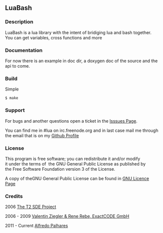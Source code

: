 LuaBash
-------

### Description

LuaBash is a lua library with the intent of bridiging lua and bash together. 
You can get variables, cross functions and more

### Documentation

For now there is an example in doc dir, a doxygen doc of the source and the api to come.

### Build

Simple 

    $ make 

### Support
  
For bugs and another questions open a ticket in the [Isssues Page](https://github.com/masterkorp/LuaBash/issues).

You can find me in #lua on irc.freenode.org and in last case mail me through the email that is on my [Github Profile](https://github.com/masterkorp)

### License

This program is free software; you can redistribute it and/or modify it under the terms of 
the GNU General Public License as published by the Free Software Foundation version 3 of the License. 

A copy of theGNU General Public License can be found in [GNU Licence Page](http://www.gnu.org/licenses/gpl.html)

### Credits

2006 [The T2 SDE Project](http://t2-project.org/)

2006 - 2009 [Valentin Ziegler & Rene Rebe, ExactCODE GmbH](http://exactcode.com/)

2011 - Current [Alfredo Palhares](https://github.com/masterkorp)
